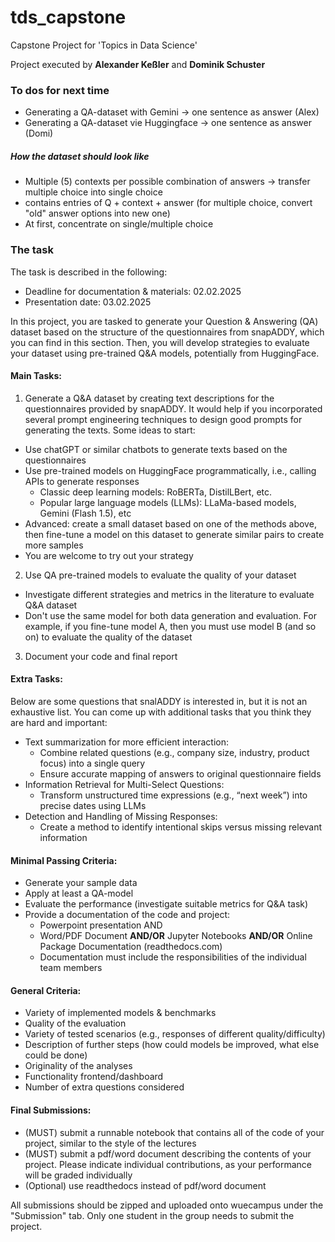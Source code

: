 # tds_capstone
Capstone Project for 'Topics in Data Science' 

Project executed by **Alexander Keßler** and **Dominik Schuster**

### To dos for next time
* Generating a QA-dataset with Gemini -> one sentence as answer (Alex)
* Generating a QA-dataset vie Huggingface -> one sentence as answer (Domi)

##### How the dataset should look like
* Multiple (5) contexts per possible combination of answers -> transfer multiple choice into single choice
* contains entries of Q + context + answer (for multiple choice, convert "old" answer options into new one)
* At first, concentrate on single/multiple choice

### The task
The task is described in the following:

* Deadline for documentation & materials: 02.02.2025
* Presentation date: 03.02.2025

In this project, you are tasked to generate your Question & Answering (QA) dataset based on the structure of the questionnaires from snapADDY, which you can find in this section. Then, you will develop strategies to evaluate your dataset using pre-trained Q&A models, potentially from HuggingFace. 

#### **Main Tasks:**

1. Generate a Q&A dataset by creating text descriptions for the questionnaires provided by snapADDY. It would help if you incorporated several prompt engineering techniques to design good prompts for generating the texts. Some ideas to start:
* Use chatGPT or similar chatbots to generate texts based on the questionnaires
* Use pre-trained models on HuggingFace programmatically, i.e., calling APIs to generate responses
  * Classic deep learning models: RoBERTa, DistilLBert, etc.
  * Popular large language models (LLMs): LLaMa-based models, Gemini (Flash 1.5), etc
* Advanced: create a small dataset based on one of the methods above, then fine-tune a model on this dataset to generate similar pairs to create more samples
* You are welcome to try out your strategy
2. Use QA pre-trained models to evaluate the quality of your dataset
* Investigate different strategies and metrics in the literature to evaluate Q&A dataset
* Don't use the same model for both data generation and evaluation. For example, if you fine-tune model A, then you must use model B (and so on) to evaluate the quality of the dataset
3. Document your code and final report

#### **Extra Tasks:**

Below are some questions that snalADDY is interested in, but it is not an exhaustive list. You can come up with additional tasks that you think they are hard and important:

* Text summarization for more efficient interaction:
  * Combine related questions (e.g., company size, industry, product focus) into a single query
  * Ensure accurate mapping of answers to original questionnaire fields
* Information Retrieval for Multi-Select Questions:
  * Transform unstructured time expressions (e.g., “next week”) into precise dates using LLMs
* Detection and Handling of Missing Responses:
  * Create a method to identify intentional skips versus missing relevant information

#### **Minimal Passing Criteria:**

* Generate your sample data
* Apply at least a QA-model
* Evaluate the performance (investigate suitable metrics for Q&A task)
* Provide a documentation of the code and project:
  * Powerpoint presentation AND
  * Word/PDF Document **AND/OR** Jupyter Notebooks **AND/OR** Online Package Documentation (readthedocs.com)
  * Documentation must include the responsibilities of the individual team members

#### **General Criteria:**

* Variety of implemented models & benchmarks
* Quality of the evaluation
* Variety of tested scenarios (e.g., responses of different quality/difficulty)
* Description of further steps (how could models be improved, what else could be done)
* Originality of the analyses
* Functionality frontend/dashboard
* Number of extra questions considered

#### **Final Submissions:**

* (MUST) submit a runnable notebook that contains all of the code of your project, similar to the style of the lectures
* (MUST) submit a pdf/word document describing the contents of your project. Please indicate individual contributions, as your performance will be graded individually 
* (Optional) use readthedocs instead of pdf/word document

All submissions should be zipped and uploaded onto wuecampus under the "Submission" tab. Only one student in the group needs to submit the project.

